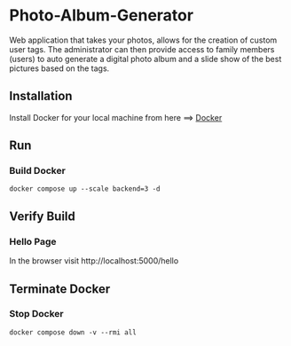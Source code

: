 # Photo-Album-Generator
Web application that takes your photos, allows for the creation of custom user tags. The administrator can then provide access to family members (users) to auto generate a digital photo album and a slide show of the best pictures based on the tags.

## Installation
Install Docker for your local machine from here ==> [Docker](https://www.docker.com)

## Run

### Build Docker
```
docker compose up --scale backend=3 -d
```

## Verify Build
### Hello Page

In the browser visit http://localhost:5000/hello

## Terminate Docker
### Stop Docker
```
docker compose down -v --rmi all
```
